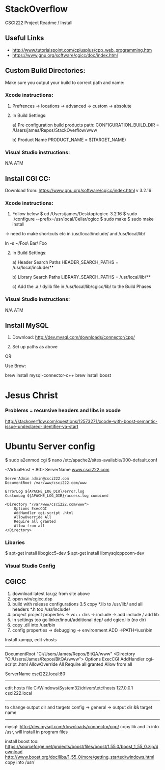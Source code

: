# StackOverflow
CSCI222 Project Readme / Install

## Useful Links
- http://www.tutorialspoint.com/cplusplus/cpp_web_programming.htm
- https://www.gnu.org/software/cgicc/doc/index.html

## Custom Build Directories:
Make sure you output your build to correct path and name:

### Xcode instructions:
1. Prefrences
	-> locations -> advanced -> custom -> absolute

2. In Build Settings:

	a) Pre configuration build products path:
		CONFIGURATION_BUILD_DIR = /Users/james/Repos/StackOverflow/www

	b) Product Name
		PRODUCT_NAME = $(TARGET_NAME)

### Visual Studio instructions:
N/A ATM

## Install CGI CC:

Download from:
https://www.gnu.org/software/cgicc/index.html
v 3.2.16

### Xcode instructions:
1. Follow below
$ cd /Users/james/Desktop/cgicc-3.2.16
$ sudo ./configure --prefix=/usr/local/Cellar/cgicc
$ sudo make
$ sudo make install

-> need to make shortcuts etc in /usr/local/include/ and /usr/local/lib/

ln -s ~/Foo\ Bar/ Foo

2. In Build Settings:

	a) Header Search Paths
		HEADER_SEARCH_PATHS = /usr/local/include/**

	b) Library Search Paths
		LIBRARY_SEARCH_PATHS = /usr/local/lib/**

	c) Add the .a / dylib file in /usr/local/lib/cgicc/lib/ to the Build Phases

### Visual Studio instructions:
N/A ATM

## Install MySQL
1. Download:
http://dev.mysql.com/downloads/connector/cpp/

2. Set up paths as above

OR

Use Brew:

brew install mysql-connector-c++
brew install boost


# Jesus Christ
### Problems = recursive headers and libs in xcode
http://stackoverflow.com/questions/12573271/xcode-with-boost-semantic-issue-undeclared-identifier-va-start

# Ubuntu Server config
$ sudo a2enmod cgi
$ nano /etc/apache2/sites-available/000-default.conf

<VirtualHost *:80>
	ServerName www.csci222.com

	ServerAdmin admin@csci222.com
	DocumentRoot /var/www/csci222.com/www

	ErrorLog ${APACHE_LOG_DIR}/error.log
	CustomLog ${APACHE_LOG_DIR}/access.log combined

	<Directory "/var/www/csci222.com/www">
		Options ExecCGI
		AddHandler cgi-script .html
		AllowOverride All
		Require all granted
		Allow from all
	</Directory>

</VirtualHost>


### Libaries
$ apt-get install libcgicc5-dev
$ apt-get install libmysqlcppconn-dev

### Visual Studio Config
## CGICC
1. download latest tar.gz from site above
2. open win/cgicc.dsp
3. build with release configurations
3.5 copy *.lib to /usr/lib/ and all headers *.h too /usr/include/
4. project project properties -> vc++ dirs -> include -> add include / add lib
5. in settings too go linker/input/additional dep/ add cgicc.lib (no dir)
6. copy .dll into /usr/bin
7. config properties -> debugging -> environment ADD ->PATH=\usr\bin

Install xampp, edit vhosts

----------

DocumentRoot "C:/Users/James/Repos/BitQA/www"
<Directory "C:/Users/James/Repos/BitQA/www">
    Options ExecCGI
    AddHandler cgi-script .html
    AllowOverride All
    Require all granted
    Allow from all
</Directory>

ServerName csci222.local:80

----------

edit hosts file
C:\Windows\System32\drivers\etc\hosts
127.0.0.1	csci222.local

----------

to change output dir and targets
config -> general -> output dir && target name

----------

mysql:
http://dev.mysql.com/downloads/connector/cpp/
copy lib and .h into /usr, will install in program files

install boost too:
https://sourceforge.net/projects/boost/files/boost/1.55.0/boost_1_55_0.zip/download
http://www.boost.org/doc/libs/1_55_0/more/getting_started/windows.html
copy into /usr/
